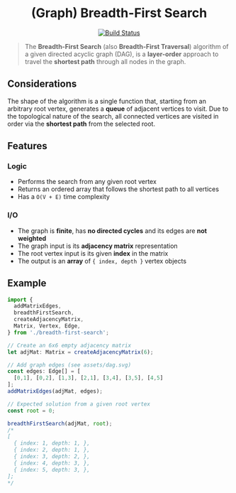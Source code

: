 <h1 align=center>(Graph) Breadth-First Search</h1>

<p align="center">
  <a href="https://github.com/davelsan/typescript-algorithms/actions?query=workflow%3Abreadth-first-search">
    <img alt="Build Status" src="https://github.com/davelsan/typescript-algorithms/workflows/breadth-first-search/badge.svg?branch=master"/>
  </a>
</p>

> The __Breadth-First Search__ (also __Breadth-First Traversal__) algorithm of a given directed acyclic graph (DAG), is a __layer-order__ approach to travel the __shortest path__ through all nodes in the graph.

## Considerations

The shape of the algorithm is a single function that, starting from an arbitrary root vertex, generates a __queue__ of adjacent vertices to visit. Due to the topological nature of the search, all connected vertices are visited in order via the __shortest path__ from the selected root.

## Features

### Logic

- Performs the search from any given root vertex
- Returns an ordered array that follows the shortest path to all vertices
- Has a `O(V + E)` time complexity

### I/O

- The graph is __finite__, has __no directed cycles__ and its edges are __not weighted__
- The graph input is its __adjacency matrix__ representation
- The root vertex input is its given __index__ in the matrix
- The output is an __array__ of `{ index, depth }` vertex objects

## Example

```ts
import {
  addMatrixEdges,
  breadthFirstSearch,
  createAdjacencyMatrix,
  Matrix, Vertex, Edge,
} from './breadth-first-search';

// Create an 6x6 empty adjacency matrix
let adjMat: Matrix = createAdjacencyMatrix(6);

// Add graph edges (see assets/dag.svg)
const edges: Edge[] = [
  [0,1], [0,2], [1,3], [2,1], [3,4], [3,5], [4,5]
];
addMatrixEdges(adjMat, edges);

// Expected solution from a given root vertex
const root = 0;

breadthFirstSearch(adjMat, root);
/*
[
  { index: 1, depth: 1, },
  { index: 2, depth: 1, },
  { index: 3, depth: 2, },
  { index: 4, depth: 3, },
  { index: 5, depth: 3, },
];
*/
```

